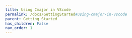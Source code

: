 ```yaml
---
title: Using Cmajor in VScode
permalink: /docs/GettingStarted#using-cmajor-in-vscode
parent: Getting Started
has_children: False
nav_order: 1
---
```

